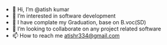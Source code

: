 - 👋 Hi, I’m @atish kumar
- 👀 I’m interested in software development
- 🌱 I have complate my Graduation, base on B.voc(SD)
- 💞️ I’m looking to collaborate on any project related software
- 📫 How to reach me atishr334@gmail.com


<!---
atish0117/atish0117 is a ✨ special ✨ repository because its `README.md` (this file) appears on your GitHub profile.
You can click the Preview link to take a look at your changes.
--->
